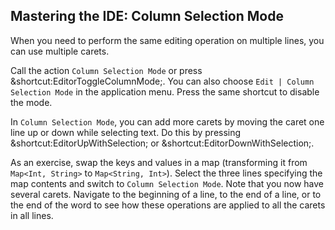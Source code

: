 ## Mastering the IDE: Column Selection Mode

When you need to perform the same editing operation on multiple lines, you can
use multiple carets.

Call the action <span class="control">`Column Selection Mode`</span> or press
<span class="shortcut">&shortcut:EditorToggleColumnMode;</span>. You can also
choose <span class="control">`Edit | Column Selection Mode`</span> in the
application menu. Press the same shortcut to disable the mode.

In <span class="control">`Column Selection Mode`</span>, you can add more
carets by moving the caret one line up or down while selecting text. Do this by
pressing <span class="shortcut">&shortcut:EditorUpWithSelection;</span> or
<span class="shortcut">&shortcut:EditorDownWithSelection;</span>.

As an exercise, swap the keys and values in a map (transforming it from
`Map<Int, String>` to `Map<String, Int>`). Select the three lines specifying
the map contents and switch to <span class="control">`Column Selection
Mode`</span>. Note that you now have several carets. Navigate to the beginning
of a line, to the end of a line, or to the end of the word to see how these
operations are applied to all the carets in all lines.
